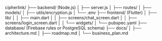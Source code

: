 cipherlink/
├── backend/ (Node.js)
│   ├── server.js
│   ├── routes/
│   ├── models/
│   ├── utils/encryption.js
│   └── .env
├── frontend/ (Flutter)
│   ├── lib/
│   │   ├── main.dart
│   │   ├── screens/chat_screen.dart
│   │   ├── screens/login_screen.dart
│   │   └── widgets/
│   └── pubspec.yaml
├── database/ (Firebase rules or PostgreSQL schema)
├── docs/
│   ├── architecture.md
│   ├── roadmap.md
│   └── business_plan.md